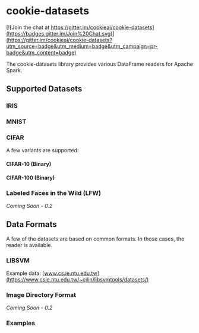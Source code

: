 
# cookie-datasets

[![Join the chat at https://gitter.im/cookieai/cookie-datasets](https://badges.gitter.im/Join%20Chat.svg)](https://gitter.im/cookieai/cookie-datasets?utm_source=badge&utm_medium=badge&utm_campaign=pr-badge&utm_content=badge)

The cookie-datasets library provides various DataFrame readers for Apache Spark.

## Supported Datasets

### IRIS

### MNIST

### CIFAR
A few variants are supported:
#### CIFAR-10 (Binary)
#### CIFAR-100 (Binary)

### Labeled Faces in the Wild (LFW)
*Coming Soon - 0.2*

## Data Formats
A few of the datasets are based on common formats.   In those cases, the reader is available.

### LIBSVM

Example data: [www.cs.ie.ntu.edu.tw](https://www.csie.ntu.edu.tw/~cjlin/libsvmtools/datasets/)

### Image Directory Format
*Coming Soon - 0.2*

### Examples

